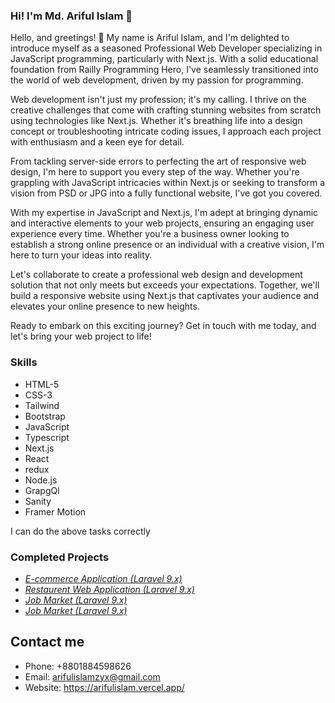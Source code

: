 ### Hi! I'm Md. Ariful Islam 👋
Hello, and greetings! 🌟 My name is Ariful Islam, and I'm delighted to introduce myself as a seasoned Professional Web Developer specializing in JavaScript programming, particularly with Next.js. With a solid educational foundation from Railly Programming Hero, I've seamlessly transitioned into the world of web development, driven by my passion for programming.

Web development isn't just my profession; it's my calling. I thrive on the creative challenges that come with crafting stunning websites from scratch using technologies like Next.js. Whether it's breathing life into a design concept or troubleshooting intricate coding issues, I approach each project with enthusiasm and a keen eye for detail.

From tackling server-side errors to perfecting the art of responsive web design, I'm here to support you every step of the way. Whether you're grappling with JavaScript intricacies within Next.js or seeking to transform a vision from PSD or JPG into a fully functional website, I've got you covered.

With my expertise in JavaScript and Next.js, I'm adept at bringing dynamic and interactive elements to your web projects, ensuring an engaging user experience every time. Whether you're a business owner looking to establish a strong online presence or an individual with a creative vision, I'm here to turn your ideas into reality.

Let's collaborate to create a professional web design and development solution that not only meets but exceeds your expectations. Together, we'll build a responsive website using Next.js that captivates your audience and elevates your online presence to new heights.

Ready to embark on this exciting journey? Get in touch with me today, and let's bring your web project to life!


### Skills
- HTML-5
- CSS-3
- Tailwind
- Bootstrap
- JavaScript
- Typescript
- Next.js
- React
- redux
- Node.js
- GrapgQl
- Sanity
- Framer Motion

I can do the above tasks correctly

### Completed Projects

- *[E-commerce Application (Laravel 9.x)](https://mitnog.vercel.app/)*
- *[Restaurent Web Application (Laravel 9.x)](https://https://restaurent-next.vercel.app//)*
- *[Job Market (Laravel 9.x)](https://https://skbjobmarket.com//)*
- *[Job Market (Laravel 9.x)](https://https://enrichitsolutions.com//)*


## Contact me
- Phone: +8801884598626
- Email: arifulislamzyx@gmail.com
- Website: https://arifulislam.vercel.app/
